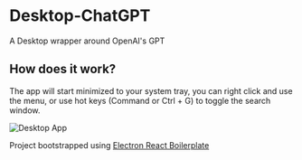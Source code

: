 # Desktop-ChatGPT

A Desktop wrapper around OpenAI's GPT

## How does it work?

The app will start minimized to your system tray, you can right click and use the menu, or
use hot keys (Command or Ctrl + G) to toggle the search window.

![Desktop App](https://i.ibb.co/mb9XZGN/demo-desktop-app-4.gif)

Project bootstrapped using [Electron React Boilerplate](https://github.com/electron-react-boilerplate/electron-react-boilerplate)

